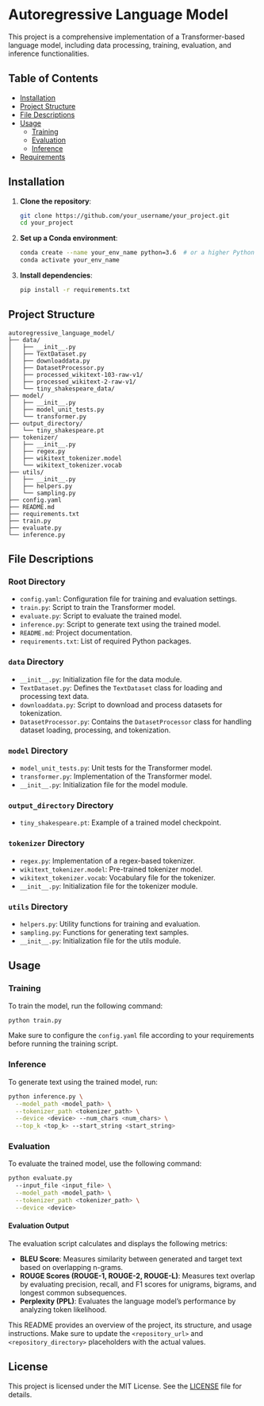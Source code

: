 # Autoregressive Language Model

This project is a comprehensive implementation of a Transformer-based language model, including data processing, training, evaluation, and inference functionalities.

## Table of Contents

- [Installation](#installation)
- [Project Structure](#project-structure)
- [File Descriptions](#file-descriptions)
- [Usage](#usage)
  - [Training](#training)
  - [Evaluation](#evaluation)
  - [Inference](#inference)
- [Requirements](#requirements)

## Installation

1. **Clone the repository**:

   ```bash
   git clone https://github.com/your_username/your_project.git
   cd your_project
   ```

2. **Set up a Conda environment**:

   ```bash
   conda create --name your_env_name python=3.6  # or a higher Python version as needed
   conda activate your_env_name
   ```

3. **Install dependencies**:

   ```bash
   pip install -r requirements.txt
   ```
   
## Project Structure

```
autoregressive_language_model/
├── data/
│   ├── __init__.py
│   ├── TextDataset.py
│   ├── downloaddata.py
│   ├── DatasetProcessor.py
│   ├── processed_wikitext-103-raw-v1/
│   ├── processed_wikitext-2-raw-v1/
│   └── tiny_shakespeare_data/
├── model/
│   ├── __init__.py
│   ├── model_unit_tests.py
│   └── transformer.py
├── output_directory/
│   └── tiny_shakespeare.pt
├── tokenizer/
│   ├── __init__.py
│   ├── regex.py
│   ├── wikitext_tokenizer.model
│   └── wikitext_tokenizer.vocab
├── utils/
│   ├── __init__.py
│   ├── helpers.py
│   └── sampling.py
├── config.yaml
├── README.md
├── requirements.txt
├── train.py
├── evaluate.py
└── inference.py
```

## File Descriptions

### Root Directory

- `config.yaml`: Configuration file for training and evaluation settings.
- `train.py`: Script to train the Transformer model.
- `evaluate.py`: Script to evaluate the trained model.
- `inference.py`: Script to generate text using the trained model.
- `README.md`: Project documentation.
- `requirements.txt`: List of required Python packages.

### `data` Directory

- `__init__.py`: Initialization file for the data module.
- `TextDataset.py`: Defines the `TextDataset` class for loading and processing text data.
- `downloaddata.py`: Script to download and process datasets for tokenization.
- `DatasetProcessor.py`: Contains the `DatasetProcessor` class for handling dataset loading, processing, and tokenization.

### `model` Directory

- `model_unit_tests.py`: Unit tests for the Transformer model.
- `transformer.py`: Implementation of the Transformer model.
- `__init__.py`: Initialization file for the model module.

### `output_directory` Directory

- `tiny_shakespeare.pt`: Example of a trained model checkpoint.

### `tokenizer` Directory

- `regex.py`: Implementation of a regex-based tokenizer.
- `wikitext_tokenizer.model`: Pre-trained tokenizer model.
- `wikitext_tokenizer.vocab`: Vocabulary file for the tokenizer.
- `__init__.py`: Initialization file for the tokenizer module.

### `utils` Directory

- `helpers.py`: Utility functions for training and evaluation.
- `sampling.py`: Functions for generating text samples.
- `__init__.py`: Initialization file for the utils module.

## Usage

### Training

To train the model, run the following command:
```sh
python train.py
```
Make sure to configure the `config.yaml` file according to your requirements before running the training script.

### Inference

To generate text using the trained model, run:
```sh
python inference.py \
  --model_path <model_path> \
  --tokenizer_path <tokenizer_path> \
  --device <device> --num_chars <num_chars> \
  --top_k <top_k> --start_string <start_string> 
```

### Evaluation

To evaluate the trained model, use the following command:
```sh
python evaluate.py
  --input_file <input_file> \
  --model_path <model_path> \
  --tokenizer_path <tokenizer_path> \
  --device <device>
```

#### Evaluation Output

The evaluation script calculates and displays the following metrics:
- **BLEU Score**: Measures similarity between generated and target text based on overlapping n-grams.
- **ROUGE Scores (ROUGE-1, ROUGE-2, ROUGE-L)**: Measures text overlap by evaluating precision, recall, and F1 scores for unigrams, bigrams, and longest common subsequences.
- **Perplexity (PPL)**: Evaluates the language model’s performance by analyzing token likelihood.

This README provides an overview of the project, its structure, and usage instructions. Make sure to update the `<repository_url>` and `<repository_directory>` placeholders with the actual values.


## License

This project is licensed under the MIT License. See the [LICENSE](LICENSE) file for details.

